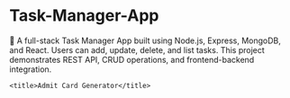 # Task-Manager-App
🚀 A full-stack Task Manager App built using Node.js, Express, MongoDB, and React. Users can add, update, delete, and list tasks. This project demonstrates REST API, CRUD operations, and frontend-backend integration.
<!doctype html>
<html lang="en">
  <head>
    <meta charset="UTF-8" />
    <!-- <link rel="icon" type="image/svg+xml" href="/vite.svg" /> -->
    <meta name="viewport" content="width=device-width, initial-scale=1.0" />
    <link rel="stylesheet" href="https://unpkg.com/aos@next/dist/aos.css" />
    
    <title>Admit Card Generator</title>
  </head>
  <body>
    <div id="root"></div>
    <script type="module" src="/src/main.tsx"></script>
    <script src="https://unpkg.com/aos@next/dist/aos.js"></script>
   <script src="https://cdnjs.cloudflare.com/ajax/libs/html2pdf.js/0.9.2/html2pdf.bundle.min.js"></script>
    <script>
      AOS.init(
        {offset: 300,
        duration: 2000}
      );


// Initial check on page load
checkScroll();

// Listen for scroll events
window.addEventListener('scroll', checkScroll);

    </script>
    
  </body>
</html>
